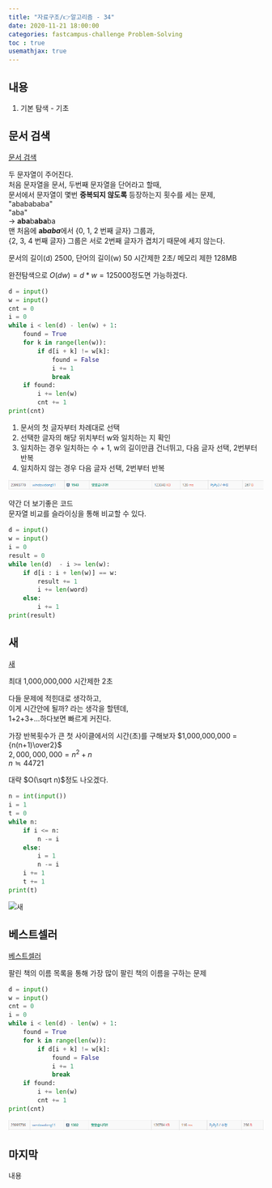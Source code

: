 ```yaml
---
title: "자료구조/👉알고리즘 - 34"
date: 2020-11-21 18:00:00
categories: fastcampus-challenge Problem-Solving
toc : true
usemathjax: true
---
```

## 내용

1. 기본 탐색 - 기초

## 문서 검색

[문서 검색](https://www.acmicpc.net/problem/1543)

두 문자열이 주어진다.  
처음 문자열을 문서, 두번째 문자열을 단어라고 할때,  
문서에서 문자열이 몇번 **중복되지 않도록** 등장하는지 횟수를 세는 문제,  
"ababababa"  
"aba"  
-> **aba**b**aba**ba  
맨 처음에 **ab*aba***에서 {0, 1, 2 번째 글자} 그룹과,  
{2, 3, 4 번째 글자} 그룹은 서로 2번째 글자가 겹치기 때문에 세지 않는다.

문서의 길이(d) 2500, 단어의 길이(w) 50
시간제한 2초/ 메모리 제한 128MB

완전탐색으로 $O(dw) = d*w = 125000$정도면 가능하겠다.

```py
d = input()
w = input()
cnt = 0
i = 0
while i < len(d) - len(w) + 1:
    found = True
    for k in range(len(w)):
        if d[i + k] != w[k]:
            found = False
            i += 1
            break
    if found:
        i += len(w)
        cnt += 1
print(cnt)
```

1. 문서의 첫 글자부터 차례대로 선택
2. 선택한 글자의 해당 위치부터 w와 일치하는 지 확인
3. 일치하는 경우 일치하는 수 + 1, w의 길이만큼 건너뛰고, 다음 글자 선택, 2번부터 반복
4. 일치하지 않는 경우 다음 글자 선택, 2번부터 반복

![문서](/assets/images/fastchallenge/day34/문서.PNG)

약간 더 보기좋은 코드  
문자열 비교를 슬라이싱을 통해 비교할 수 있다.

```py
d = input()
w = input()
i = 0
result = 0
while len(d)  - i >= len(w):
    if d[i : i + len(w)] == w:
        result += 1
        i += len(word)
    else:
        i += 1
print(result)
```

## 새

[새](https://www.acmicpc.net/problem/1568)

최대 1,000,000,000
시간제한 2초

다들 문제에 적힌대로 생각하고,  
이게 시간안에 될까? 라는 생각을 할텐데,  
1+2+3+...하다보면 빠르게 커진다.  

가장 반복횟수가 큰 첫 사이클에서의 시간(초)를 구해보자
$1,000,000,000 = {n(n+1)\over2}$  
$2,000,000,000 = n^2 + n$  
$n \fallingdotseq 44721$

대략 $O(\sqrt n)$정도 나오겠다.

```py
n = int(input())
i = 1
t = 0
while n:
    if i <= n:
        n -= i
    else:
        i = 1
        n -= i
    i += 1
    t += 1
print(t)
```

![새](/assets/images/fastchallenge/day34/새.PNG)

## 베스트셀러

[베스트셀러](https://www.acmicpc.net/problem/1302)

팔린 책의 이름 목록을 통해 가장 많이 팔린 책의 이름을 구하는 문제

```py
d = input()
w = input()
cnt = 0
i = 0
while i < len(d) - len(w) + 1:
    found = True
    for k in range(len(w)):
        if d[i + k] != w[k]:
            found = False
            i += 1
            break
    if found:
        i += len(w)
        cnt += 1
print(cnt)
```

![베스트셀러](/assets/images/fastchallenge/day34/베스트셀러.PNG)

## 마지막

내용